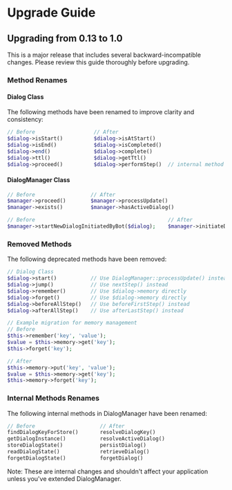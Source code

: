# Upgrade Guide

## Upgrading from 0.13 to 1.0

This is a major release that includes several backward-incompatible changes. Please review this guide thoroughly before upgrading.

### Method Renames

#### Dialog Class

The following methods have been renamed to improve clarity and consistency:

```php
// Before                   // After
$dialog->isStart()          $dialog->isAtStart()
$dialog->isEnd()            $dialog->isCompleted()
$dialog->end()              $dialog->complete()
$dialog->ttl()              $dialog->getTtl()
$dialog->proceed()          $dialog->performStep()  // internal method
```

#### DialogManager Class

```php
// Before                  // After
$manager->proceed()        $manager->processUpdate()
$manager->exists()         $manager->hasActiveDialog()
```

```php
// Before                                           // After
$manager->startNewDialogInitiatedByBot($dialog);    $manager->initiateDialog($dialog);
```

### Removed Methods

The following deprecated methods have been removed:

```php
// Dialog Class
$dialog->start()           // Use DialogManager::processUpdate() instead
$dialog->jump()            // Use nextStep() instead
$dialog->remember()        // Use $dialog->memory directly
$dialog->forget()          // Use $dialog->memory directly
$dialog->beforeAllStep()   // Use beforeFirstStep() instead
$dialog->afterAllStep()    // Use afterLastStep() instead

// Example migration for memory management
// Before
$this->remember('key', 'value');
$value = $this->memory->get('key');
$this->forget('key');

// After
$this->memory->put('key', 'value');
$value = $this->memory->get('key');
$this->memory->forget('key');
```

### Internal Methods Renames

The following internal methods in DialogManager have been renamed:

```php
// Before                     // After
findDialogKeyForStore()       resolveDialogKey()
getDialogInstance()           resolveActiveDialog()
storeDialogState()            persistDialog()
readDialogState()             retrieveDialog()
forgetDialogState()           forgetDialog()
```

Note: These are internal changes and shouldn't affect your application unless you've extended DialogManager.
